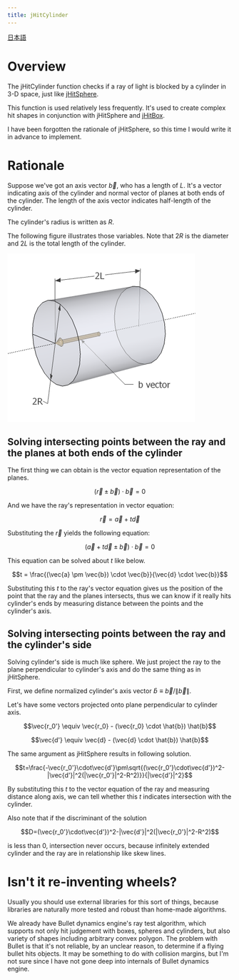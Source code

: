 ```yaml
---
title: jHitCylinder
---
```


[日本語](jHitCylinder-ja.html)

# Overview

The jHitCylinder function checks if a ray of light is blocked by a cylinder in 3-D space,
just like [jHitSphere](jHitSphere.html).

This function is used relatively less frequently.
It's used to create complex hit shapes in conjunction with jHitSphere and [jHitBox](jHitBox.html).

I have been forgotten the rationale of jHitSphere, so this time I would write it in advance to implement.


# Rationale

Suppose we've got an axis vector $\vec{b}$, who has a length of $L$.
It's a vector indicating axis of the cylinder and normal vector of planes at both ends of the cylinder.
The length of the axis vector indicates half-length of the cylinder.

The cylinder's radius is written as $R$.

The following figure illustrates those variables.
Note that $2R$ is the diameter and $2L$ is the total length of the cylinder.

![Cylinder-dimensions](Cylinder-dimensions.png)

## Solving intersecting points between the ray and the planes at both ends of the cylinder

The first thing we can obtain is the vector equation representation of the planes.

$$
(\vec{r} \pm \vec{b}) \cdot \vec{b} = 0
$$

And we have the ray's representation in vector equation:

$$
\vec{r}=\vec{a}+t\vec{d}
$$

Substituting the $\vec{r}$ yields the following equation:

$$(\vec{a} + t\vec{d} \pm \vec{b}) \cdot \vec{b} = 0$$

This equation can be solved about $t$ like below.

$$t = \frac{(\vec{a} \pm \vec{b}) \cdot \vec{b}}{\vec{d} \cdot \vec{b}}$$

Substituting this $t$ to the ray's vector equation gives us the position of the point that the ray and the planes intersects,
thus we can know if it really hits cylinder's ends by measuring distance between the points and the cylinder's axis.


## Solving intersecting points between the ray and the cylinder's side

Solving cylinder's side is much like sphere.
We just project the ray to the plane perpendicular to cylinder's axis and do the same thing as in jHitSphere.

First, we define normalized cylinder's axis vector $\hat{b} \equiv \vec{b}/\|\vec{b}\|$.

Let's have some vectors projected onto plane perpendicular to cylinder axis.

$$\vec{r_0'} \equiv \vec{r_0} - (\vec{r_0} \cdot \hat{b}) \hat{b}$$

$$\vec{d'} \equiv \vec{d} - (\vec{d} \cdot \hat{b}) \hat{b}$$

The same argument as jHitSphere results in following solution.

$$t=\frac{-\vec{r_0'}\cdot\vec{d'}\pm\sqrt{(\vec{r_0'}\cdot\vec{d'})^2-|\vec{d'}|^2(|\vec{r_0'}|^2-R^2)}}{|\vec{d'}|^2}$$

By substituting this $t$ to the vector equation of the ray and measuring distance along axis, we can tell whether this $t$
indicates intersection with the cylinder.

Also note that if the discriminant of the solution

$$D=(\vec{r_0'}\cdot\vec{d'})^2-|\vec{d'}|^2(|\vec{r_0'}|^2-R^2)$$

is less than 0, intersection never occurs, because infinitely extended cylinder and the ray are in relationship like skew lines.



# Isn't it re-inventing wheels?

Usually you should use external libraries for this sort of things, because libraries are naturally more tested and robust than home-made algorithms.

We already have Bullet dynamics engine's ray test algorithm, which supports not only hit judgement with boxes, spheres and cylinders,
but also variety of shapes including arbitrary convex polygon.
The problem with Bullet is that it's not reliable, by an unclear reason, to determine if a flying bullet hits objects.
It may be something to do with collision margins, but I'm not sure since I have not gone deep into internals of Bullet dynamics engine.
